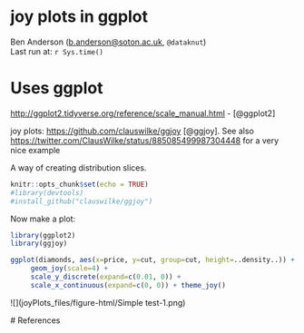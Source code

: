 # joy plots in ggplot
Ben Anderson (b.anderson@soton.ac.uk, `@dataknut`)  
Last run at: `r Sys.time()`  

# Uses ggplot

http://ggplot2.tidyverse.org/reference/scale_manual.html - [@ggplot2]

joy plots: https://github.com/clauswilke/ggjoy [@ggjoy]. See also https://twitter.com/ClausWilke/status/885085499987304448 for a very nice example

A way of creating distribution slices.


```r
knitr::opts_chunk$set(echo = TRUE)
#library(devtools)
#install_github("clauswilke/ggjoy")
```

Now make a plot:


```r
library(ggplot2)
library(ggjoy)

ggplot(diamonds, aes(x=price, y=cut, group=cut, height=..density..)) +
     geom_joy(scale=4) +
     scale_y_discrete(expand=c(0.01, 0)) +
     scale_x_continuous(expand=c(0, 0)) + theme_joy()
```

![](joyPlots_files/figure-html/Simple test-1.png)<!-- -->

# References
